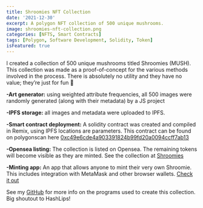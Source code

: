 ```yaml
---
title: Shroomies NFT Collection
date: '2021-12-30'
excerpt: A polygon NFT collection of 500 unique mushrooms.
image: shroomies-nft-collection.png
categories: [NFTS, Smart Contracts]
tags: [Polygon, Software Development, Solidity, Token]
isFeatured: true
---
```


I created a collection of 500 unique mushrooms titled Shroomies (MUSH). This collection was made as a proof-of-concept for the various methods involved in the process. There is absolutely no utility and they have no value; they’re just for fun 🙂

**-Art generator:** using weighted attribute frequencies, all 500 images were randomly generated (along with their metadata) by a JS project

**-IPFS storage:** all images and metadata were uploaded to IPFS.

**-Smart contract deployment:** A solidity contract was created and compiled in Remix, using IPFS locations are parameters. This contract can be found on polygonscan here [0xc49e6cde4a903391824b99fd20a0094ccff7ab13](https://polygonscan.com/token/0xc49e6cde4a903391824b99fd20a0094ccff7ab13)

**-Opensea listing:** The collection is listed on Opensea. The remaining tokens will become visible as they are minted. See the collection at [Shroomies](https://opensea.io/collection/shroomies-v2)

**-Minting app:** An app that allows anyone to mint their very own Shroomie. This includes integration with MetaMask and other browser wallets. [Check it out](https://shroomies.redvelvetwiki.com/)

See my [GitHub](https://github.com/redvelvetzip) for more info on the programs used to create this collection. Big shoutout to HashLips!
